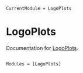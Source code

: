 ```@meta
CurrentModule = LogoPlots
```

# LogoPlots

Documentation for [LogoPlots](https://github.com/BenjaminDoran/LogoPlots.jl).

```@index
```

```@autodocs
Modules = [LogoPlots]
```
